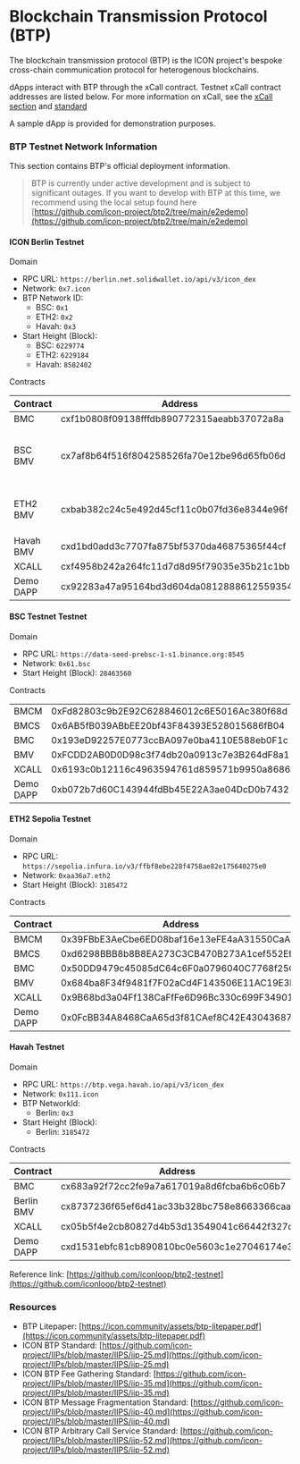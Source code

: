 # Blockchain Transmission Protocol (BTP)

The blockchain transmission protocol (BTP) is the ICON project's bespoke cross-chain communication protocol for heterogenous blockchains.

dApps interact with BTP through the xCall contract. Testnet xCall contract addresses are listed below. For more information on xCall, see the [xCall section](../../build-with-xcall/quickstart/#resources-2) and [standard](https://github.com/icon-project/IIPs/blob/master/IIPS/iip-52.md)

A sample dApp is provided for demonstration purposes.

### BTP Testnet Network Information

This section contains BTP's official deployment information.

> BTP is currently under active development and is subject to significant outages. If you want to develop with BTP at this time, we recommend using the local setup found here [https://github.com/icon-project/btp2/tree/main/e2edemo](https://github.com/icon-project/btp2/tree/main/e2edemo)

#### ICON Berlin Testnet

Domain

* RPC URL: `https://berlin.net.solidwallet.io/api/v3/icon_dex`
* Network: `0x7.icon`
* BTP Network ID:
  * BSC: `0x1`
  * ETH2: `0x2`
  * Havah: `0x3`
* Start Height (Block):
  * BSC: `6229774`
  * ETH2: `6229184`
  * Havah: `8582402`

Contracts

| Contract  | Address                                    | Note                                |
| --------- | ------------------------------------------ | ----------------------------------- |
| BMC       | cxf1b0808f09138fffdb890772315aeabb37072a8a |                                     |
| BSC BMV   | cx7af8b64f516f804258526fa70e12be96d65fb06d | Trustless Mode Supports Planck-fork |
| ETH2 BMV  | cxbab382c24c5e492d45cf11c0b07fd36e8344e96f | Trustless Mode Supports Capella     |
| Havah BMV | cxd1bd0add3c7707fa875bf5370da46875365f44cf | Trustless Mode                      |
| XCALL     | cxf4958b242a264fc11d7d8d95f79035e35b21c1bb |                                     |
| Demo DAPP | cx92283a47a95164bd3d604da08128886125593545 |                                     |

#### BSC Testnet Testnet

Domain

* RPC URL: `https://data-seed-prebsc-1-s1.binance.org:8545`
* Network: `0x61.bsc`
* Start Height (Block): `28463560`

Contracts

|           |                                            |           |
| --------- | ------------------------------------------ | --------- |
| BMCM      | 0xFd82803c9b2E92C628846012c6E5016Ac380f68d |           |
| BMCS      | 0x6AB5fB039ABbEE20bf43F84393E528015686fB04 |           |
| BMC       | 0x193eD92257E0773ccBA097e0ba4110E588eb0F1c |           |
| BMV       | 0xFCDD2AB0D0D98c3f74db20a0913c7e3B264dF8a1 | Trustless |
| XCALL     | 0x6193c0b12116c4963594761d859571b9950a8686 |           |
| Demo DAPP | 0xb072b7d60C143944fdBb45E22A3ae04DcD0b7432 |           |

#### ETH2 Sepolia Testnet

Domain

* RPC URL: `https://sepolia.infura.io/v3/ffbf8ebe228f4758ae82e175640275e0`
* Network: `0xaa36a7.eth2`
* Start Height (Block): `3185472`

Contracts

| Contract  | Address                                    | Note |
| --------- | ------------------------------------------ | ---- |
| BMCM      | 0x39FBbE3AeCbe6ED08baf16e13eFE4aA31550CaA2 |      |
| BMCS      | 0xd6298BBB8b8B8EA273C3CB470B273A1cef552Ef3 |      |
| BMC       | 0x50DD9479c45085dC64c6F0a0796040C7768f25CE |      |
| BMV       | 0x684ba8F34f9481f7F02aCd4F143506E11AC19E3E |      |
| XCALL     | 0x9B68bd3a04Ff138CaFfFe6D96Bc330c699F34901 |      |
| Demo DAPP | 0x0FcBB34A8468CaA65d3f81CAef8C42E43043687c |      |

#### Havah Testnet

Domain

* RPC URL: `https://btp.vega.havah.io/api/v3/icon_dex`
* Network: `0x111.icon`
* BTP NetworkId:
  * Berlin: `0x3`
* Start Height (Block):
  * Berlin: `3185472`

Contracts

| Contract   | Address                                    | Note           |
| ---------- | ------------------------------------------ | -------------- |
| BMC        | cx683a92f72cc2fe9a7a617019a8d6fcba6b6c06b7 |                |
| Berlin BMV | cx8737236f65ef6d41ac33b328bc758e8663366caa | Trustless Mode |
| XCALL      | cx05b5f4e2cb80827d4b53d13549041c66442f327d |                |
| Demo DAPP  | cxd1531ebfc81cb890810bc0e5603c1e27046174e3 |                |

Reference link: [https://github.com/iconloop/btp2-testnet](https://github.com/iconloop/btp2-testnet)

### Resources

* BTP Litepaper: [https://icon.community/assets/btp-litepaper.pdf](https://icon.community/assets/btp-litepaper.pdf)
* ICON BTP Standard: [https://github.com/icon-project/IIPs/blob/master/IIPS/iip-25.md](https://github.com/icon-project/IIPs/blob/master/IIPS/iip-25.md)
* ICON BTP Fee Gathering Standard: [https://github.com/icon-project/IIPs/blob/master/IIPS/iip-35.md](https://github.com/icon-project/IIPs/blob/master/IIPS/iip-35.md)
* ICON BTP Message Fragmentation Standard: [https://github.com/icon-project/IIPs/blob/master/IIPS/iip-40.md](https://github.com/icon-project/IIPs/blob/master/IIPS/iip-40.md)
* ICON BTP Arbitrary Call Service Standard: [https://github.com/icon-project/IIPs/blob/master/IIPS/iip-52.md](https://github.com/icon-project/IIPs/blob/master/IIPS/iip-52.md)
